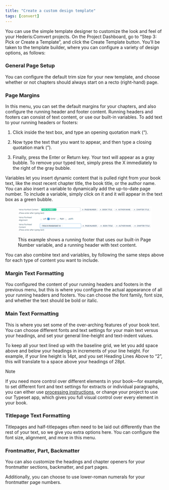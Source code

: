 ```yaml
---
title: "Create a custom design template"
tags: [convert]
---
```

 
<html><body><section data-type="chapter" class="hsecchapter" data-hederis-type="hsecchapter" id="convert-template-designer" data-pi-attrs="id: convert-template-designer; data-tags: convert;" role="doc-chapter" data-tags="convert" data-author-name=" " data-book-title=" " title="Create a custom design template"><p class="hblkp" data-hederis-type="hblkp" id="pM6PE5O73">You can use the simple template designer to customize the look and feel of your Hederis:Comvert projects. On the Project Dashboard, go to &#8220;Step 3: Pick or Create a Template&#8221;, and click the Create Template button. You&#8217;ll be taken to the template builder, where you can configure a variety of design options, as follows:</p><section class="hwprsubsection" data-hederis-type="hwprsubsection" id="pOrCOdDTH" data-type="subsection" title="General Page Setup"><h1 data-hederis-type="hblktitle" class="hblktitle" id="pdomyZ0Dv">General Page Setup</h1><p class="hblkp" data-hederis-type="hblkp" id="pixrdLiKa">You can configure the default trim size for your new template, and choose whether or not chapters should always start on a recto (right-hand) page.</p></section><section class="hwprsubsection" data-hederis-type="hwprsubsection" id="pThoQGH5i" data-type="subsection" title="Page Margins"><h1 data-hederis-type="hblktitle" class="hblktitle" id="parbrxFbC">Page Margins</h1><p class="hblkp" data-hederis-type="hblkp" id="pJGxiKVIk">In this menu, you can set the default margins for your chapters, and also configure the running header and footer content. Running headers and footers can consist of text content, or use our built-in variables. To add text to your running headers or footers:</p><ol class="hwprnumlist" data-hederis-type="hwprnumlist" id="pEgBMXfEE"><li class="hblkoli" data-hederis-type="hblkoli" id="li36dOXUrP"><p class="hblkoli" data-hederis-type="hblklip" id="pIYuVj6eI">Click inside the text box, and type an opening quotation mark (&#8220;).</p></li><li class="hblkoli" data-hederis-type="hblkoli" id="li7R97QjWl"><p class="hblkoli" data-hederis-type="hblklip" id="pTJbng2lx">Now type the text that you want to appear, and then type a closing quotation mark (&#8221;).</p></li><li class="hblkoli" data-hederis-type="hblkoli" id="liVWW8rQEw"><p class="hblkoli" data-hederis-type="hblklip" id="p2qO47mYT">Finally, press the Enter or Return key. Your text will appear as a gray bubble. To remove your typed text, simply press the X immediately to the right of the gray bubble.</p></li></ol><p class="hblkp" data-hederis-type="hblkp" id="pn4nYtdaI">Variables let you insert dynamic content that is pulled right from your book text, like the most recent chapter title, the book title, or the author name. You can also insert a variable to dynamically add the up-to-date page number. To include a variable, simply click on it and it will appear in the text box as a green bubble.</p><figure class="hwprfig" data-hederis-type="hwprfig" id="pspQxmL4i"><img data-hederis-type="hblkimg" class="hblkimg" id="pjwxOCeKH" src="/images/runheadfoot.png" data-img-src="/images/runheadfoot.png"/><p class="hblkcaption" data-hederis-type="hblkcaption" id="p1jQuyZgo">This example shows a running footer that uses our built-in Page Number variable, and a running header with text content.</p></figure><p class="hblkp" data-hederis-type="hblkp" id="p3ohH6BY0">You can also combine text and variables, by following the same steps above for each type of content you want to include.</p></section><section class="hwprsubsection" data-hederis-type="hwprsubsection" id="pCGyHTuYc" data-type="subsection" title="Margin Text Formatting"><h1 data-hederis-type="hblktitle" class="hblktitle" id="plPV2R7QJ">Margin Text Formatting</h1><p class="hblkp" data-hederis-type="hblkp" id="pnrGIiOXH">You configured the content of your running headers and footers in the previous menu, but this is where you configure the actual appearance of all your running headers and footers. You can choose the font family, font size, and whether the text should be bold or italic.</p></section><section class="hwprsubsection" data-hederis-type="hwprsubsection" id="pbfOI1VRT" data-type="subsection" title="Main Text Formatting"><h1 data-hederis-type="hblktitle" class="hblktitle" id="pyshNCoed">Main Text Formatting</h1><p class="hblkp" data-hederis-type="hblkp" id="pyZ5fxZwC">This is where you set some of the over-arching features of your book text. You can choose different fonts and text settings for your main text versus your headings, and set your general line-height and text-indent values.</p><p class="hblkp" data-hederis-type="hblkp" id="pS4xDl87b">To keep all your text lined up with the baseline grid, we let you add space above and below your headings in increments of your line height. For example, if your line height is 14pt, and you set Heading Lines Above to &#8220;2&#8221;, this will translate to a space above your headings of 28pt. </p><div class="hwprbox box" data-hederis-type="hwprbox" id="pkSgyaZmD" data-type="sidebar"><p class="hblktype" data-hederis-type="hblktype" id="p01aKDy8d">Note</p><p class="hblkp" data-hederis-type="hblkp" id="pwB09DfSr">If you need more control over different elements in your book&#8212;for example, to set different font and text settings for extracts or individual paragraphs, you can either use <a href="{% link _docs/custom-design.md %}" class="hspana" data-hederis-type="hspana" id="pRIEoYkGo">processing instructions</a>, or change your project to use our Typeset app, which gives you full visual control over every element in your book.</p></div></section><section class="hwprsubsection" data-hederis-type="hwprsubsection" id="p3kLYOeSU" data-type="subsection" title="Titlepage Text Formatting"><h1 data-hederis-type="hblktitle" class="hblktitle" id="pjurAcjMM">Titlepage Text Formatting</h1><p class="hblkp" data-hederis-type="hblkp" id="pKKx2MMEM">Titlepages and half-titlepages often need to be laid out differently than the rest of your text, so we give you extra options here. You can configure the font size, alignment, and more in this menu.</p></section><section class="hwprsubsection" data-hederis-type="hwprsubsection" id="p9EKtNxH0" data-type="subsection" title="Frontmatter, Part, Backmatter"><h1 data-hederis-type="hblktitle" class="hblktitle" id="p3sSq24Kn">Frontmatter, Part, Backmatter</h1><p class="hblkp" data-hederis-type="hblkp" id="puQBcmqw5">You can also customize the headings and chapter openers for your frontmatter sections, backmatter, and part pages.</p><p class="hblkp" data-hederis-type="hblkp" id="pihTF8WBF">Additionally, you can choose to use lower-roman numerals for your frontmatter page numbers.</p></section></section></body></html>
